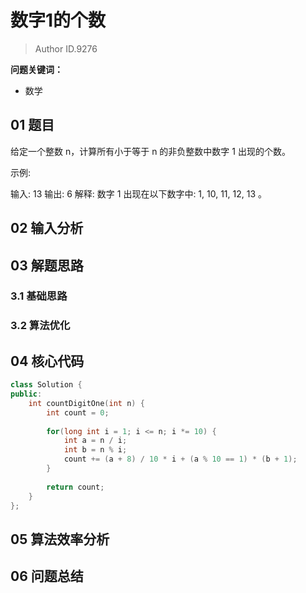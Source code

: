 # 数字1的个数
> Author ID.9276 

**问题关键词：**

- 数学

## 01 题目

给定一个整数 n，计算所有小于等于 n 的非负整数中数字 1 出现的个数。

示例:

输入: 13
输出: 6 
解释: 数字 1 出现在以下数字中: 1, 10, 11, 12, 13 。

## 02 输入分析



## 03 解题思路

### 3.1 基础思路



### 3.2 算法优化



## 04 核心代码

```c++
class Solution {
public:
    int countDigitOne(int n) {
        int count = 0;
        
        for(long int i = 1; i <= n; i *= 10) {
            int a = n / i;
            int b = n % i;
            count += (a + 8) / 10 * i + (a % 10 == 1) * (b + 1);
        }
        
        return count;
    }
};
```



## 05 算法效率分析



## 06 问题总结

